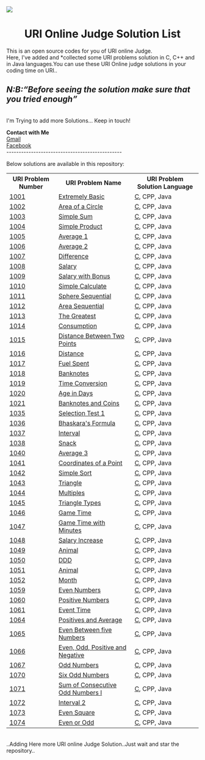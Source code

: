 <img src="https://dka575ofm4ao0.cloudfront.net/pages-transactional_logos/retina/9144/Rl1qxNZhT5u7Bii1tesO" >
<h1 align="center">URI Online Judge Solution List</h1>
This is an open source codes for you of URI online Judge.<br/>
Here, I've added and *collected some URI problems solution in C, C++ and in Java languages.You can use these URI Online judge solutions in your coding time on URI..<br/>
<em><h2>N:B:<q>Before seeing the solution make sure that you tried enough</q></h3></em><br/>
I'm Trying to add more Solutions... Keep in touch!<br>

<strong>Contact with Me</strong><br> 
<a href="anuhimel@gmail.com">Gmail</a><br>
<a href="https://www.facebook.com/messages/t/ariyan.anu.1">Facebook</a><br>
-----------------------------------------------<br />

Below solutions are available in this repository:<br />

<table class="table table-responsive">

<tr>
<th>URI Problem Number</th>
<th>URI Problem Name </th>
<th>URI Problem Solution Language</th>
</tr>


<tr>
<td><a href="https://github.com/HimelAhmed/URI-Online-Judge-Solutions/blob/master/All%20Codes/URI_1001.c">1001</a></td>
<td><a href="https://github.com/HimelAhmed/URI-Online-Judge-Solutions/blob/master/All%20Codes/URI_1001.c">Extremely Basic</a></td>
<td><a href="https://github.com/HimelAhmed/URI-Online-Judge-Solutions/blob/master/All%20Codes/URI_1001.c">C</a>, CPP, Java</td>
</tr>

<tr>
<td><a href="https://github.com/HimelAhmed/URI-Online-Judge-Solutions/blob/master/All%20Codes/URI_1002.c">1002</a></td>
<td><a href="https://github.com/HimelAhmed/URI-Online-Judge-Solutions/blob/master/All%20Codes/URI_1002.c">Area of a Circle</a></td>
<td><a href="https://github.com/HimelAhmed/URI-Online-Judge-Solutions/blob/master/All%20Codes/URI_1002.c">C</a>, CPP, Java</td>
</tr>

<tr>
<td><a href="https://github.com/HimelAhmed/URI-Online-Judge-Solutions/blob/master/All%20Codes/URI_1003.c">1003</a></td>
<td><a href="https://github.com/HimelAhmed/URI-Online-Judge-Solutions/blob/master/All%20Codes/URI_1003.c">Simple Sum</a></td>
<td><a href="https://github.com/HimelAhmed/URI-Online-Judge-Solutions/blob/master/All%20Codes/URI_1003.c">C</a>, CPP, Java</td>
</tr>

<tr>
<td><a href="https://github.com/HimelAhmed/URI-Online-Judge-Solutions/blob/master/All%20Codes/URI_1004.c">1004</a></td>
<td><a href="https://github.com/HimelAhmed/URI-Online-Judge-Solutions/blob/master/All%20Codes/URI_1004.c">Simple Product</a></td>
<td><a href="https://github.com/HimelAhmed/URI-Online-Judge-Solutions/blob/master/All%20Codes/URI_1004.c">C</a>, CPP, Java</td>
</tr>

<tr>
<td><a href="https://github.com/HimelAhmed/URI-Online-Judge-Solutions/blob/master/All%20Codes/URI_1005.c">1005</a></td>
<td><a href="https://github.com/HimelAhmed/URI-Online-Judge-Solutions/blob/master/All%20Codes/URI_1005.c">Average 1</a></td>
<td><a href="https://github.com/HimelAhmed/URI-Online-Judge-Solutions/blob/master/All%20Codes/URI_1005.c">C</a>, CPP, Java</td>
</tr>

<tr>
<td><a href="https://github.com/HimelAhmed/URI-Online-Judge-Solutions/blob/master/All%20Codes/URI_1006.c">1006</a></td>
<td><a href="https://github.com/HimelAhmed/URI-Online-Judge-Solutions/blob/master/All%20Codes/URI_1006.c">Average 2</a></td>
<td><a href="https://github.com/HimelAhmed/URI-Online-Judge-Solutions/blob/master/All%20Codes/URI_1006.c">C</a>, CPP, Java</td>
</tr>


<tr>
<td><a href="https://github.com/HimelAhmed/URI-Online-Judge-Solutions/blob/master/All%20Codes/URI_1007.c">1007</a></td>
<td><a href="https://github.com/HimelAhmed/URI-Online-Judge-Solutions/blob/master/All%20Codes/URI_1007.c">Difference</a></td>
<td><a href="https://github.com/HimelAhmed/URI-Online-Judge-Solutions/blob/master/All%20Codes/URI_1007.c">C</a>, CPP, Java</td>
</tr>


<tr>
<td><a href="https://github.com/HimelAhmed/URI-Online-Judge-Solutions/blob/master/All%20Codes/URI_1008.c">1008</a></td>
<td><a href="https://github.com/HimelAhmed/URI-Online-Judge-Solutions/blob/master/All%20Codes/URI_1008.c">Salary</a></td>
<td><a href="https://github.com/HimelAhmed/URI-Online-Judge-Solutions/blob/master/All%20Codes/URI_1008.c">C</a>, CPP, Java</td>
</tr>


<tr>
<td><a href="https://github.com/HimelAhmed/URI-Online-Judge-Solutions/blob/master/All%20Codes/URI_1009.c">1009</a></td>
<td><a href="https://github.com/HimelAhmed/URI-Online-Judge-Solutions/blob/master/All%20Codes/URI_1009.c">Salary with Bonus</a></td>
<td><a href="https://github.com/HimelAhmed/URI-Online-Judge-Solutions/blob/master/All%20Codes/URI_1009.c">C</a>, CPP, Java</td>
</tr>

<tr>
<td><a href="https://github.com/HimelAhmed/URI-Online-Judge-Solutions/blob/master/All%20Codes/URI_1010.c">1010</a></td>
<td><a href="https://github.com/HimelAhmed/URI-Online-Judge-Solutions/blob/master/All%20Codes/URI_1010.c">Simple Calculate</a></td>
<td><a href="https://github.com/HimelAhmed/URI-Online-Judge-Solutions/blob/master/All%20Codes/URI_1010.c">C</a>, CPP, Java</td>
</tr>

<tr>
<td><a href="https://github.com/HimelAhmed/URI-Online-Judge-Solutions/blob/master/All%20Codes/URI_1011.c">1011</a></td>
<td><a href="https://github.com/HimelAhmed/URI-Online-Judge-Solutions/blob/master/All%20Codes/URI_1011.c">Sphere	Sequential</a></td>
<td><a href="https://github.com/HimelAhmed/URI-Online-Judge-Solutions/blob/master/All%20Codes/URI_1011.c">C</a>, CPP, Java</td>
</tr>

<tr>
<td><a href="https://github.com/HimelAhmed/URI-Online-Judge-Solutions/blob/master/All%20Codes/URI_1012.c">1012</a></td>
<td><a href="https://github.com/HimelAhmed/URI-Online-Judge-Solutions/blob/master/All%20Codes/URI_1012.c">Area	Sequential</a></td>
<td><a href="https://github.com/HimelAhmed/URI-Online-Judge-Solutions/blob/master/All%20Codes/URI_1012.c">C</a>, CPP, Java</td>
</tr>

<tr>
<td><a href="https://github.com/HimelAhmed/URI-Online-Judge-Solutions/blob/master/All%20Codes/URI_1013.c">1013</a></td>
<td><a href="https://github.com/HimelAhmed/URI-Online-Judge-Solutions/blob/master/All%20Codes/URI_1013.c">The Greatest</a></td>
<td><a href="https://github.com/HimelAhmed/URI-Online-Judge-Solutions/blob/master/All%20Codes/URI_1013.c">C</a>, CPP, Java</td>
</tr>

<tr>
<td><a href="https://github.com/HimelAhmed/URI-Online-Judge-Solutions/blob/master/All%20Codes/URI_1014.c">1014</a></td>
<td><a href="https://github.com/HimelAhmed/URI-Online-Judge-Solutions/blob/master/All%20Codes/URI_1014.c">Consumption</a></td>
<td><a href="https://github.com/HimelAhmed/URI-Online-Judge-Solutions/blob/master/All%20Codes/URI_1014.c">C</a>, CPP, Java</td>
</tr>

<tr>
<td><a href="https://github.com/HimelAhmed/URI-Online-Judge-Solutions/blob/master/All%20Codes/URI_1015.c">1015</a></td>
<td><a href="https://github.com/HimelAhmed/URI-Online-Judge-Solutions/blob/master/All%20Codes/URI_1015.c">Distance Between Two Points</a></td>
<td><a href="https://github.com/HimelAhmed/URI-Online-Judge-Solutions/blob/master/All%20Codes/URI_1015.c">C</a>, CPP, Java</td>
</tr>

<tr>
<td><a href="https://github.com/HimelAhmed/URI-Online-Judge-Solutions/blob/master/All%20Codes/URI_1016.c">1016</a></td>
<td><a href="https://github.com/HimelAhmed/URI-Online-Judge-Solutions/blob/master/All%20Codes/URI_1016.c">Distance</a></td>
<td><a href="https://github.com/HimelAhmed/URI-Online-Judge-Solutions/blob/master/All%20Codes/URI_1016.c">C</a>, CPP, Java</td>
</tr>

<tr>
<td><a href="https://github.com/HimelAhmed/URI-Online-Judge-Solutions/blob/master/All%20Codes/URI_1017.c">1017</a></td>
<td><a href="https://github.com/HimelAhmed/URI-Online-Judge-Solutions/blob/master/All%20Codes/URI_1017.c">Fuel Spent</a></td>
<td><a href="https://github.com/HimelAhmed/URI-Online-Judge-Solutions/blob/master/All%20Codes/URI_1017.c">C</a>, CPP, Java</td>
</tr>

<tr>
<td><a href="https://github.com/HimelAhmed/URI-Online-Judge-Solutions/blob/master/All%20Codes/URI_1018.c">1018</a></td>
<td><a href="https://github.com/HimelAhmed/URI-Online-Judge-Solutions/blob/master/All%20Codes/URI_1018.c">Banknotes</a></td>
<td><a href="https://github.com/HimelAhmed/URI-Online-Judge-Solutions/blob/master/All%20Codes/URI_1018.c">C</a>, CPP, Java</td>
</tr>

<tr>
<td><a href="https://github.com/HimelAhmed/URI-Online-Judge-Solutions/blob/master/All%20Codes/URI_1019.c">1019</a></td>
<td><a href="https://github.com/HimelAhmed/URI-Online-Judge-Solutions/blob/master/All%20Codes/URI_1019.c">Time Conversion</a></td>
<td><a href="https://github.com/HimelAhmed/URI-Online-Judge-Solutions/blob/master/All%20Codes/URI_1019.c">C</a>, CPP, Java</td>
</tr>

<tr>
<td><a href="https://github.com/HimelAhmed/URI-Online-Judge-Solutions/blob/master/All%20Codes/URI_1020.c">1020</a></td>
<td><a href="https://github.com/HimelAhmed/URI-Online-Judge-Solutions/blob/master/All%20Codes/URI_1020.c">Age in Days</a></td>
<td><a href="https://github.com/HimelAhmed/URI-Online-Judge-Solutions/blob/master/All%20Codes/URI_1020.c">C</a>, CPP, Java</td>
</tr>

<tr>
<td><a href="https://github.com/HimelAhmed/URI-Online-Judge-Solutions/blob/master/All%20Codes/URI_1021.c">1021</a></td>
<td><a href="https://github.com/HimelAhmed/URI-Online-Judge-Solutions/blob/master/All%20Codes/URI_1021.c">Banknotes and Coins</a></td>
<td><a href="https://github.com/HimelAhmed/URI-Online-Judge-Solutions/blob/master/All%20Codes/URI_1021.c">C</a>, CPP, Java</td>
</tr>

<tr>
<td><a href="https://github.com/HimelAhmed/URI-Online-Judge-Solutions/blob/master/All%20Codes/URI_1035.c">1035</a></td>
<td><a href="https://github.com/HimelAhmed/URI-Online-Judge-Solutions/blob/master/All%20Codes/URI_1035.c">Selection Test 1 </a></td>
<td><a href="https://github.com/HimelAhmed/URI-Online-Judge-Solutions/blob/master/All%20Codes/URI_1035.c">C</a>, CPP, Java</td>
</tr>

<tr>
<td><a href="https://github.com/HimelAhmed/URI-Online-Judge-Solutions/blob/master/All%20Codes/URI_1036.c">1036</a></td>
<td><a href="https://github.com/HimelAhmed/URI-Online-Judge-Solutions/blob/master/All%20Codes/URI_1036.c">Bhaskara's Formula</a></td>
<td><a href="https://github.com/HimelAhmed/URI-Online-Judge-Solutions/blob/master/All%20Codes/URI_1036.c">C</a>, CPP, Java</td>
</tr>

<tr>
<td><a href="https://github.com/HimelAhmed/URI-Online-Judge-Solutions/blob/master/All%20Codes/URI_1037.c">1037</a></td>
<td><a href="https://github.com/HimelAhmed/URI-Online-Judge-Solutions/blob/master/All%20Codes/URI_1037.c">Interval</a></td>
<td><a href="https://github.com/HimelAhmed/URI-Online-Judge-Solutions/blob/master/All%20Codes/URI_1037.c">C</a>, CPP, Java</td>
</tr>

<tr>
<td><a href="https://github.com/HimelAhmed/URI-Online-Judge-Solutions/blob/master/All%20Codes/URI_1038.c">1038</a></td>
<td><a href="https://github.com/HimelAhmed/URI-Online-Judge-Solutions/blob/master/All%20Codes/URI_1038.c">Snack</a></td>
<td><a href="https://github.com/HimelAhmed/URI-Online-Judge-Solutions/blob/master/All%20Codes/URI_1038.c">C</a>, CPP, Java</td>
</tr>

<tr>
<td><a href="https://github.com/HimelAhmed/URI-Online-Judge-Solutions/blob/master/All%20Codes/URI_1040.c">1040</a></td>
<td><a href="https://github.com/HimelAhmed/URI-Online-Judge-Solutions/blob/master/All%20Codes/URI_1040.c">Average 3</a></td>
<td><a href="https://github.com/HimelAhmed/URI-Online-Judge-Solutions/blob/master/All%20Codes/URI_1040.c">C</a>, CPP, Java</td>
</tr>

<tr>
<td><a href="https://github.com/HimelAhmed/URI-Online-Judge-Solutions/blob/master/All%20Codes/URI_1041.c">1041</a></td>
<td><a href="https://github.com/HimelAhmed/URI-Online-Judge-Solutions/blob/master/All%20Codes/URI_1041.c">Coordinates of a Point</a></td>
<td><a href="https://github.com/HimelAhmed/URI-Online-Judge-Solutions/blob/master/All%20Codes/URI_1041.c">C</a>, CPP, Java</td>
</tr>

<tr>
<td><a href="https://github.com/HimelAhmed/URI-Online-Judge-Solutions/blob/master/All%20Codes/URI_1042.c">1042</a></td>
<td><a href="https://github.com/HimelAhmed/URI-Online-Judge-Solutions/blob/master/All%20Codes/URI_1042.c">Simple Sort</a></td>
<td><a href="https://github.com/HimelAhmed/URI-Online-Judge-Solutions/blob/master/All%20Codes/URI_1042.c">C</a>, CPP, Java</td>
</tr>

<tr>
<td><a href="https://github.com/HimelAhmed/URI-Online-Judge-Solutions/blob/master/All%20Codes/URI_1043.c">1043</a></td>
<td><a href="https://github.com/HimelAhmed/URI-Online-Judge-Solutions/blob/master/All%20Codes/URI_1043.c">Triangle</a></td>
<td><a href="https://github.com/HimelAhmed/URI-Online-Judge-Solutions/blob/master/All%20Codes/URI_1043.c">C</a>, CPP, Java</td>
</tr>

<tr>
<td><a href="https://github.com/HimelAhmed/URI-Online-Judge-Solutions/blob/master/All%20Codes/URI_1044.c">1044</a></td>
<td><a href="https://github.com/HimelAhmed/URI-Online-Judge-Solutions/blob/master/All%20Codes/URI_1044.c">Multiples</a></td>
<td><a href="https://github.com/HimelAhmed/URI-Online-Judge-Solutions/blob/master/All%20Codes/URI_1044.c">C</a>, CPP, Java</td>
</tr>

<tr>
<td><a href="https://github.com/HimelAhmed/URI-Online-Judge-Solutions/blob/master/All%20Codes/URI_1045.c">1045</a></td>
<td><a href="https://github.com/HimelAhmed/URI-Online-Judge-Solutions/blob/master/All%20Codes/URI_1045.c">Triangle Types</a></td>
<td><a href="https://github.com/HimelAhmed/URI-Online-Judge-Solutions/blob/master/All%20Codes/URI_1045.c">C</a>, CPP, Java</td>
</tr>

<tr>
<td><a href="https://github.com/HimelAhmed/URI-Online-Judge-Solutions/blob/master/All%20Codes/URI_1046.c">1046</a></td>
<td><a href="https://github.com/HimelAhmed/URI-Online-Judge-Solutions/blob/master/All%20Codes/URI_1046.c">Game Time</a></td>
<td><a href="https://github.com/HimelAhmed/URI-Online-Judge-Solutions/blob/master/All%20Codes/URI_1046.c">C</a>, CPP, Java</td>
</tr>

<tr>
<td><a href="https://github.com/HimelAhmed/URI-Online-Judge-Solutions/blob/master/All%20Codes/URI_1047.c">1047</a></td>
<td><a href="https://github.com/HimelAhmed/URI-Online-Judge-Solutions/blob/master/All%20Codes/URI_1047.c">Game Time with Minutes</a></td>
<td><a href="https://github.com/HimelAhmed/URI-Online-Judge-Solutions/blob/master/All%20Codes/URI_1047.c">C</a>, CPP, Java</td>
</tr>

<tr>
<td><a href="https://github.com/HimelAhmed/URI-Online-Judge-Solutions/blob/master/All%20Codes/URI_1048.c">1048</a></td>
<td><a href="https://github.com/HimelAhmed/URI-Online-Judge-Solutions/blob/master/All%20Codes/URI_1048.c">Salary Increase</a></td>
<td><a href="https://github.com/HimelAhmed/URI-Online-Judge-Solutions/blob/master/All%20Codes/URI_1048.c">C</a>, CPP, Java</td>
</tr>

<tr>
<td><a href="https://github.com/HimelAhmed/URI-Online-Judge-Solutions/blob/master/All%20Codes/URI_1049.c">1049</a></td>
<td><a href="https://github.com/HimelAhmed/URI-Online-Judge-Solutions/blob/master/All%20Codes/URI_1049.c">Animal</a></td>
<td><a href="https://github.com/HimelAhmed/URI-Online-Judge-Solutions/blob/master/All%20Codes/URI_1049.c">C</a>, CPP, Java</td>
</tr>

<tr>
<td><a href="https://github.com/HimelAhmed/URI-Online-Judge-Solutions/blob/master/All%20Codes/URI_1050.c">1050</a></td>
<td><a href="https://github.com/HimelAhmed/URI-Online-Judge-Solutions/blob/master/All%20Codes/URI_1050.c">DDD</a></td>
<td><a href="https://github.com/HimelAhmed/URI-Online-Judge-Solutions/blob/master/All%20Codes/URI_1050.c">C</a>, CPP, Java</td>
</tr>

<tr>
<td><a href="https://github.com/HimelAhmed/URI-Online-Judge-Solutions/blob/master/All%20Codes/URI_1051.c">1051</a></td>
<td><a href="https://github.com/HimelAhmed/URI-Online-Judge-Solutions/blob/master/All%20Codes/URI_1051.c">Animal</a></td>
<td><a href="https://github.com/HimelAhmed/URI-Online-Judge-Solutions/blob/master/All%20Codes/URI_1051.c">C</a>, CPP, Java</td>
</tr>

<tr>
<td><a href="https://github.com/HimelAhmed/URI-Online-Judge-Solutions/blob/master/All%20Codes/URI_1052.c">1052</a></td>
<td><a href="https://github.com/HimelAhmed/URI-Online-Judge-Solutions/blob/master/All%20Codes/URI_1052.c">Month</a></td>
<td><a href="https://github.com/HimelAhmed/URI-Online-Judge-Solutions/blob/master/All%20Codes/URI_1052.c">C</a>, CPP, Java</td>
</tr>

<tr>
<td><a href="https://github.com/HimelAhmed/URI-Online-Judge-Solutions/blob/master/All%20Codes/URI_1059.c">1059</a></td>
<td><a href="https://github.com/HimelAhmed/URI-Online-Judge-Solutions/blob/master/All%20Codes/URI_1059.c">Even Numbers</a></td>
<td><a href="https://github.com/HimelAhmed/URI-Online-Judge-Solutions/blob/master/All%20Codes/URI_1059.c">C</a>, CPP, Java</td>
</tr>

<tr>
<td><a href="https://github.com/HimelAhmed/URI-Online-Judge-Solutions/blob/master/All%20Codes/URI_1060.c">1060</a></td>
<td><a href="https://github.com/HimelAhmed/URI-Online-Judge-Solutions/blob/master/All%20Codes/URI_1060.c">Positive Numbers</a></td>
<td><a href="https://github.com/HimelAhmed/URI-Online-Judge-Solutions/blob/master/All%20Codes/URI_1060.c">C</a>, CPP, Java</td>
</tr>

<tr>
<td><a href="https://github.com/HimelAhmed/URI-Online-Judge-Solutions/blob/master/All%20Codes/URI_1061.c">1061</a></td>
<td><a href="https://github.com/HimelAhmed/URI-Online-Judge-Solutions/blob/master/All%20Codes/URI_1061.c">Event Time</a></td>
<td><a href="https://github.com/HimelAhmed/URI-Online-Judge-Solutions/blob/master/All%20Codes/URI_1061.c">C</a>, CPP, Java</td>
</tr>

<tr>
<td><a href="https://github.com/HimelAhmed/URI-Online-Judge-Solutions/blob/master/All%20Codes/URI_1064.c">1064</a></td>
<td><a href="https://github.com/HimelAhmed/URI-Online-Judge-Solutions/blob/master/All%20Codes/URI_1064.c">Positives and Average</a></td>
<td><a href="https://github.com/HimelAhmed/URI-Online-Judge-Solutions/blob/master/All%20Codes/URI_1064.c">C</a>, CPP, Java</td>
</tr>

<tr>
<td><a href="https://github.com/HimelAhmed/URI-Online-Judge-Solutions/blob/master/All%20Codes/URI_1065.c">1065</a></td>
<td><a href="https://github.com/HimelAhmed/URI-Online-Judge-Solutions/blob/master/All%20Codes/URI_1065.c">Even Between five Numbers</a></td>
<td><a href="https://github.com/HimelAhmed/URI-Online-Judge-Solutions/blob/master/All%20Codes/URI_1065.c">C</a>, CPP, Java</td>
</tr>

<tr>
<td><a href="https://github.com/HimelAhmed/URI-Online-Judge-Solutions/blob/master/All%20Codes/URI_1066.c">1066</a></td>
<td><a href="https://github.com/HimelAhmed/URI-Online-Judge-Solutions/blob/master/All%20Codes/URI_1066.c">Even, Odd, Positive and Negative</a></td>
<td><a href="https://github.com/HimelAhmed/URI-Online-Judge-Solutions/blob/master/All%20Codes/URI_1066.c">C</a>, CPP, Java</td>
</tr>

<tr>
<td><a href="https://github.com/HimelAhmed/URI-Online-Judge-Solutions/blob/master/All%20Codes/URI_1067.c">1067</a></td>
<td><a href="https://github.com/HimelAhmed/URI-Online-Judge-Solutions/blob/master/All%20Codes/URI_1067.c">Odd Numbers</a></td>
<td><a href="https://github.com/HimelAhmed/URI-Online-Judge-Solutions/blob/master/All%20Codes/URI_1067.c">C</a>, CPP, Java</td>
</tr>

<tr>
<td><a href="https://github.com/HimelAhmed/URI-Online-Judge-Solutions/blob/master/All%20Codes/URI_1070.c">1070</a></td>
<td><a href="https://github.com/HimelAhmed/URI-Online-Judge-Solutions/blob/master/All%20Codes/URI_1070.c">Six Odd Numbers</a></td>
<td><a href="https://github.com/HimelAhmed/URI-Online-Judge-Solutions/blob/master/All%20Codes/URI_1070.c">C</a>, CPP, Java</td>
</tr>

<tr>
<td><a href="https://github.com/HimelAhmed/URI-Online-Judge-Solutions/blob/master/All%20Codes/URI_1071.c">1071</a></td>
<td><a href="https://github.com/HimelAhmed/URI-Online-Judge-Solutions/blob/master/All%20Codes/URI_1071.c">Sum of Consecutive Odd Numbers I</a></td>
<td><a href="https://github.com/HimelAhmed/URI-Online-Judge-Solutions/blob/master/All%20Codes/URI_1071.c">C</a>, CPP, Java</td>
</tr>

<tr>
<td><a href="https://github.com/HimelAhmed/URI-Online-Judge-Solutions/blob/master/All%20Codes/URI_1072.c">1072</a></td>
<td><a href="https://github.com/HimelAhmed/URI-Online-Judge-Solutions/blob/master/All%20Codes/URI_1072.c">Interval 2</a></td>
<td><a href="https://github.com/HimelAhmed/URI-Online-Judge-Solutions/blob/master/All%20Codes/URI_1072.c">C</a>, CPP, Java</td>
</tr>

<tr>
<td><a href="https://github.com/HimelAhmed/URI-Online-Judge-Solutions/blob/master/All%20Codes/URI_1073.c">1073</a></td>
<td><a href="https://github.com/HimelAhmed/URI-Online-Judge-Solutions/blob/master/All%20Codes/URI_1073.c">Even Square</a></td>
<td><a href="https://github.com/HimelAhmed/URI-Online-Judge-Solutions/blob/master/All%20Codes/URI_1073.c">C</a>, CPP, Java</td>
</tr>

<tr>
<td><a href="https://github.com/HimelAhmed/URI-Online-Judge-Solutions/blob/master/All%20Codes/URI_1074.c">1074</a></td>
<td><a href="https://github.com/HimelAhmed/URI-Online-Judge-Solutions/blob/master/All%20Codes/URI_1074.c">Even or Odd</a></td>
<td><a href="https://github.com/HimelAhmed/URI-Online-Judge-Solutions/blob/master/All%20Codes/URI_1074.c">C</a>, CPP, Java</td>
</tr>
</table>
<br />..Adding Here more URI online Judge Solution..Just wait and star the repository..

